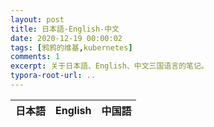 ```yaml
---
layout: post
title: 日本語-English-中文
date: 2020-12-19 00:00:02
tags: [鸦鸦的维基,kubernetes]
comments: 1
excerpt: 关于日本語、English、中文三国语言的笔记。
typora-root-url: ..
---
```




<table id="example" class="display" style="width:50%">
    <thead>
    <tr>
        <th>日本語</th>
        <th>English</th>
        <th>中国語</th>
    </tr>
    </thead>
</table>

<script>
    $.noConflict();
    jQuery( document ).ready(function ($) {
        $('#example').DataTable({
            ajax: 'https://gist.githubusercontent.com/caliburn1994/fa8d2e0eacaa78f1a6251b60a56ee712/raw/ec4ecc8ae88455feb12c20a5bb8e1f985c2a57a4/gistfile1.txt'
        });
    });
</script>




